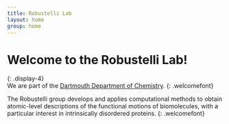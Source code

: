 ```yaml
---
title: Robustelli Lab 
layout: home
group: home
---
```


# Welcome to the Robustelli Lab!
{: .display-4}
<br>
We are part of the [Dartmouth Department of Chemistry](https://chemistry.dartmouth.edu/). 
{: .welcomefont}

The Robustelli group develops and applies computational methods to obtain atomic-level descriptions of the functional motions of biomolecules, with a particular interest in intrinsically disordered proteins. 
{: .welcomefont}
